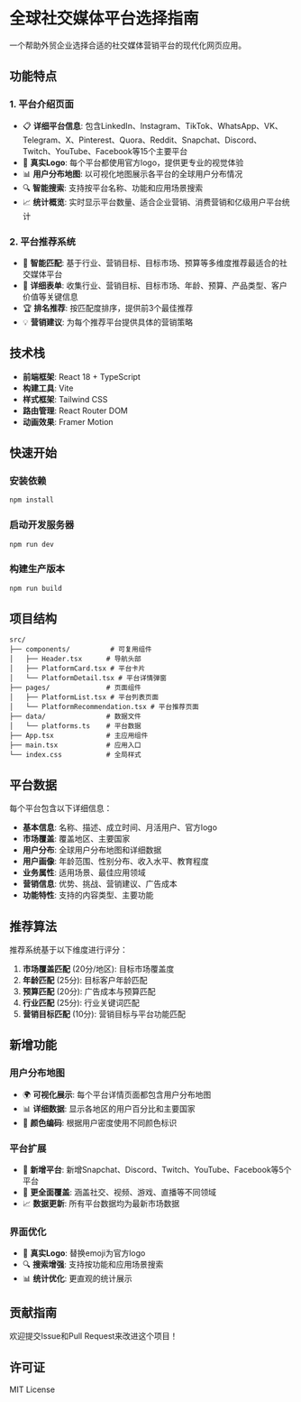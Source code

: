 # 全球社交媒体平台选择指南

一个帮助外贸企业选择合适的社交媒体营销平台的现代化网页应用。

## 功能特点

### 1. 平台介绍页面
- 📋 **详细平台信息**: 包含LinkedIn、Instagram、TikTok、WhatsApp、VK、Telegram、X、Pinterest、Quora、Reddit、Snapchat、Discord、Twitch、YouTube、Facebook等15个主要平台
- 🎨 **真实Logo**: 每个平台都使用官方logo，提供更专业的视觉体验
- 📊 **用户分布地图**: 以可视化地图展示各平台的全球用户分布情况
- 🔍 **智能搜索**: 支持按平台名称、功能和应用场景搜索
- 📈 **统计概览**: 实时显示平台数量、适合企业营销、消费营销和亿级用户平台统计

### 2. 平台推荐系统
- 🎯 **智能匹配**: 基于行业、营销目标、目标市场、预算等多维度推荐最适合的社交媒体平台
- 📝 **详细表单**: 收集行业、营销目标、目标市场、年龄、预算、产品类型、客户价值等关键信息
- 🏆 **排名推荐**: 按匹配度排序，提供前3个最佳推荐
- 💡 **营销建议**: 为每个推荐平台提供具体的营销策略

## 技术栈

- **前端框架**: React 18 + TypeScript
- **构建工具**: Vite
- **样式框架**: Tailwind CSS
- **路由管理**: React Router DOM
- **动画效果**: Framer Motion

## 快速开始

### 安装依赖
```bash
npm install
```

### 启动开发服务器
```bash
npm run dev
```

### 构建生产版本
```bash
npm run build
```

## 项目结构

```
src/
├── components/          # 可复用组件
│   ├── Header.tsx      # 导航头部
│   ├── PlatformCard.tsx # 平台卡片
│   └── PlatformDetail.tsx # 平台详情弹窗
├── pages/              # 页面组件
│   ├── PlatformList.tsx # 平台列表页面
│   └── PlatformRecommendation.tsx # 平台推荐页面
├── data/               # 数据文件
│   └── platforms.ts    # 平台数据
├── App.tsx             # 主应用组件
├── main.tsx            # 应用入口
└── index.css           # 全局样式
```

## 平台数据

每个平台包含以下详细信息：

- **基本信息**: 名称、描述、成立时间、月活用户、官方logo
- **市场覆盖**: 覆盖地区、主要国家
- **用户分布**: 全球用户分布地图和详细数据
- **用户画像**: 年龄范围、性别分布、收入水平、教育程度
- **业务属性**: 适用场景、最佳应用领域
- **营销信息**: 优势、挑战、营销建议、广告成本
- **功能特性**: 支持的内容类型、主要功能

## 推荐算法

推荐系统基于以下维度进行评分：

1. **市场覆盖匹配** (20分/地区): 目标市场覆盖度
2. **年龄匹配** (25分): 目标客户年龄匹配
3. **预算匹配** (20分): 广告成本与预算匹配
4. **行业匹配** (25分): 行业关键词匹配
5. **营销目标匹配** (10分): 营销目标与平台功能匹配

## 新增功能

### 用户分布地图
- 🌍 **可视化展示**: 每个平台详情页面都包含用户分布地图
- 📊 **详细数据**: 显示各地区的用户百分比和主要国家
- 🎨 **颜色编码**: 根据用户密度使用不同颜色标识

### 平台扩展
- 📱 **新增平台**: 新增Snapchat、Discord、Twitch、YouTube、Facebook等5个平台
- 🎯 **更全面覆盖**: 涵盖社交、视频、游戏、直播等不同领域
- 📈 **数据更新**: 所有平台数据均为最新市场数据

### 界面优化
- 🎨 **真实Logo**: 替换emoji为官方logo
- 🔍 **搜索增强**: 支持按功能和应用场景搜索
- 📊 **统计优化**: 更直观的统计展示

## 贡献指南

欢迎提交Issue和Pull Request来改进这个项目！

## 许可证

MIT License 